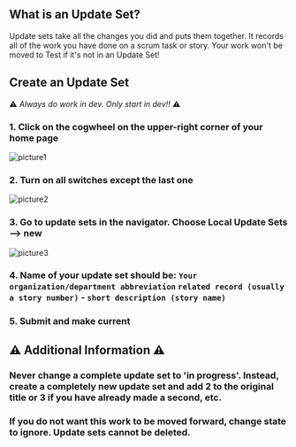 ## What is an Update Set?
Update sets take all the changes you did and puts them together. It records all of the work you have done on a scrum task or story. Your work won't be moved to Test if it's not in an Update Set!

## Create an Update Set

:warning: *Always do work in dev. Only start in dev!!* :warning:

### 1. Click on the cogwheel on the upper-right corner of your home page


![picture1](https://user-images.githubusercontent.com/6828733/51413319-6a231480-1b23-11e9-9c99-081572b9a7f5.png)



### 2. Turn on all switches except the last one 


![picture2](https://user-images.githubusercontent.com/6828733/51413698-a1de8c00-1b24-11e9-86cc-cc92a9671af1.png)



### 3. Go to update sets in the navigator. Choose Local Update Sets --> new


![picture3](https://user-images.githubusercontent.com/6828733/51413781-e1a57380-1b24-11e9-848f-60f1bb5c22cc.png)


### 4. Name of your update set should be: `Your organization/department abbreviation` `related record (usually a story number)` - `short description (story name)`



### 5. Submit and make current


## :warning: Additional Information :warning:
### Never change a complete update set to 'in progress'. Instead, create a completely new update set and add 2 to the original title or 3 if you have already made a second, etc.

### If you do not want this work to be moved forward, change state to ignore. Update sets cannot be deleted.
